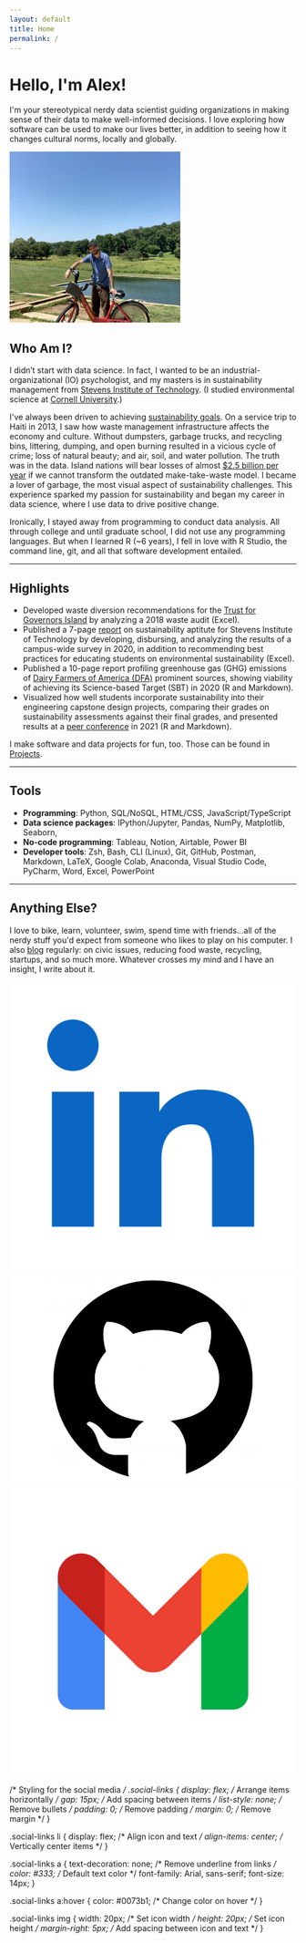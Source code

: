 ```yaml
---
layout: default
title: Home
permalink: /
---
```


<div class="intro">
  <div class="text">
    <h1>Hello, I'm Alex!</h1>
    <p>I'm your stereotypical nerdy data scientist guiding organizations in making sense of their data to make well-informed decisions. I love exploring how software can be used to make our lives better, in addition to seeing how it changes cultural norms, locally and globally.</p>
  </div>
  <div class="image">
    <img src="intro-img.png" alt="Image not supported">
  </div>
</div>

## Who Am I?

I didn’t start with data science. In fact, I wanted to be an industrial-organizational (IO) psychologist, and my masters is in sustainability management from [Stevens Institute of Technology](https://www.stevens.edu/). (I studied environmental science at [Cornell University](https://www.cornell.edu/).)

I've always been driven to achieving [sustainability goals](https://sdgs.un.org/goals). On a service trip to Haiti in 2013, I saw how waste management infrastructure affects the economy and culture. Without dumpsters, garbage trucks, and recycling bins, littering, dumping, and open burning resulted in a vicious cycle of crime; loss of natural beauty; and air, soil, and water pollution. The truth was in the data. Island nations will bear losses of almost [$2.5 billion per year](https://pubmed.ncbi.nlm.nih.gov/31232294/) if we cannot transform the outdated make-take-waste model. I became a lover of garbage, the most visual aspect of sustainability challenges. This experience sparked my passion for sustainability and began my career in data science, where I use data to drive positive change.

Ironically, I stayed away from programming to conduct data analysis. All through college and until graduate school, I did not use any programming languages. But when I learned R (~6 years), I fell in love with R Studio, the command line, git, and all that software development entailed.

---

## Highlights

- Developed waste diversion recommendations for the [Trust for Governors Island](https://www.govisland.com/about/the-trust-for-governors-island) by analyzing a 2018 waste audit (Excel).
- Published a 7-page [report](https://reports.aashe.org/institutions/stevens-institute-of-technology-nj/report/2020-03-02/AC/curriculum/AC-6/) on sustainability aptitute for Stevens Institute of Technology by developing, disbursing, and analyzing the results of a campus-wide survey in 2020, in addition to recommending best practices for educating students on environmental sustainability (Excel).
- Published a 10-page report profiling greenhouse gas (GHG) emissions of [Dairy Farmers of America (DFA)](https://www.dfamilk.com/) prominent sources, showing viability of achieving its Science-based Target (SBT) in 2020 (R and Markdown).
- Visualized how well students incorporate sustainability into their engineering capstone design projects, comparing their grades on sustainability assessments against their final grades, and presented results at a [peer conference](https://strategy.asee.org/assessing-the-sustainability-components-of-engineering-capstone-projects) in 2021 (R and Markdown).

I make software and data projects for fun, too. Those can be found in [Projects](projects.md).

---

## Tools

- **Programming**: Python, SQL/NoSQL, HTML/CSS, JavaScript/TypeScript
- **Data science packages**: IPython/Jupyter, Pandas, NumPy, Matplotlib, Seaborn, 
- **No-code programming**: Tableau, Notion, Airtable, Power BI
- **Developer tools**: Zsh, Bash, CLI (Linux), Git, GitHub, Postman, Markdown, LaTeX, Google Colab, Anaconda, Visual Studio Code, PyCharm, Word, Excel, PowerPoint

---

## Anything Else?

I love to bike, learn, volunteer, swim, spend time with friends...all of the nerdy stuff you'd expect from someone who likes to play on his computer. I also [blog](https://furry-date-ae4.notion.site/Rethinking-Circular-Economy-34b44ede819c49158d207ac18607e85d) regularly: on civic issues, reducing food waste, recycling, startups, and so much more. Whatever crosses my mind and I have an insight, I write about it.

<footer>
    <div class="social-links">
        <a href="https://www.linkedin.com/in/alexdubro/" aria-label="LinkedIn profile">
            <img src="linkedin-icon.png" alt="LinkedIn Icon" />
        </a>
        <a href="https://github.com/add0794" aria-label="GitHub profile">
            <img src="github-icon.png" alt="GitHub Icon" />
        </a>
        <a href="mailto:add0794@gmail.com" aria-label="Email">
            <img src="email-icon.png" alt="Email Icon" />
        </a>
    </div>

<style>

/* Styling for the intro header and image */
<style>
.intro {
  display: flex;
  align-items: center;
  gap: 30px;
}

.text {
  flex: 1;
}

.image img {
  max-width: 300px;
  height: auto;
}

@media (max-width: 768px) {
  .intro {
    flex-direction: column;
    align-items: center;
  }

  .text {
    text-align: center;
  }

  .image img {
    max-width: 100%;
  }
}
</style>

/* Styling for the social media */
.social-links {
    display: flex; /* Arrange items horizontally */
    gap: 15px; /* Add spacing between items */
    list-style: none; /* Remove bullets */
    padding: 0; /* Remove padding */
    margin: 0; /* Remove margin */
}

.social-links li {
    display: flex; /* Align icon and text */
    align-items: center; /* Vertically center items */
}

.social-links a {
    text-decoration: none; /* Remove underline from links */
    color: #333; /* Default text color */
    font-family: Arial, sans-serif;
    font-size: 14px;
}

.social-links a:hover {
    color: #0073b1; /* Change color on hover */
}

.social-links img {
    width: 20px; /* Set icon width */
    height: 20px; /* Set icon height */
    margin-right: 5px; /* Add spacing between icon and text */
}
</style>

</footer>